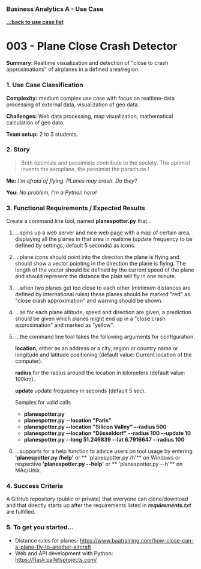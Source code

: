 ### Business Analytics A - Use Case
**[...back to use case list](/../../blob/main/README.md)**

# 003 - Plane Close Crash Detector
**Summary**: Realtime visualization and detection of "close to crash approximations"
of airplanes in a defined area/region.

### 1. Use Case Classification
**Complexity:**  medium complex use case with focus on realtime-data
processing of external data, visualization of geo data. 

**Challenges:** Web data processing, map visualization, mathematical
calculation of geo data.

**Team setup:** 2 to 3 students.

### 2. Story
>Both optimists and pessimists contribute to the society. 
>The optimist invents the aeroplane, the pessimist the parachute.! 

**Me:** *I'm afraid of flying. PLanes may crash. Do they?*

**You:** *No problem, I'm a Python hero!*


### 3. Functional Requirements / Expected Results
Create a command line tool, named **planespotter.py** that... 

1. ...spins up a web server and nice web page with a map of certain area,
   displaying all the planes in that area in realtime (update frequency 
   to be defined by settings, default 5 seconds) as icons.


2. ...plane icons should point into the direction the plane is flying 
   and should show a vector pointing in the direction the plane is flying.
   The length of the vector should be defined by the current speed of the
   plane and should represent the distance the plain will fly in one minute. 
   

3. ...when two planes get too close to each other (minimum distances are 
   defined by international rules) these planes should be marked "red" as
   "close crash approximation" and warning should be shown.


4. ...as for each plane altitude, speed and direction are given,
   a prediction should be given which planes might end up in a "close 
   crash approximation" and marked as "yellow".

   
5. ...the command line tool takes the following arguments for configuration.
   
   **location**, either as an address or a city, region or country name or 
   longitude and latitude positioning (default value: Current location of 
   the computer).
   
   **radius** for the radius around the location in kilometers (default 
   value: 100km).
   
   **update** update frequency in seconds (default 5 sec).
   
   Samples for valid calls
   - **planespotter.py**
   - **planespotter.py --location "Paris"**
   - **planespotter.py --location "Silicon Valley" --radius 500**
   - **planespotter.py --location "Düsseldorf" --radius 100 --update 10**
   - **planespotter.py --long 51.246839 --lat 6.7916647 --radius 100**


3. ...supports for a help function to advice users on tool usage by entering 
   **'planespotter.py /help'** or ** 'planespotter.py /h'** on Windows or respective
   **'planespotter.py --help'** or  ** 'planespotter.py --h'** on MAc/Unix.
   

### 4. Success Criteria
A GitHub repository (public or private) that everyone can clone/download and that
directly starts up after the requirements listed in ***requirements.txt*** are fulfilled.

### 5. To get you started...
- Distance rules for planes: https://www.baatraining.com/how-close-can-a-plane-fly-to-another-aircraft
- Web and API development with Python: https://flask.palletsprojects.com/  


